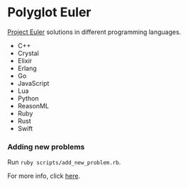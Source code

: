 # Polyglot Euler

[Project Euler](https://projecteuler.net) solutions in different programming languages.

- C++
- Crystal
- Elixir
- Erlang
- Go
- JavaScript
- Lua
- Python
- ReasonML
- Ruby
- Rust
- Swift

### Adding new problems

Run `ruby scripts/add_new_problem.rb`.

For more info, click [here](https://github.com/FrankKair/polyglot-euler/tree/master/scripts).
